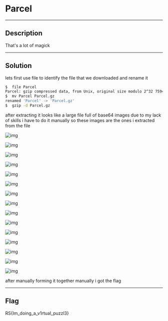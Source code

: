 # Parcel

---

## Description

That's a lot of magick

---

## Solution

lets first use file to identify the file that we downloaded and rename it

```bash
$  file Parcel
Parcel: gzip compressed data, from Unix, original size modulo 2^32 759456
$  mv Parcel Parcel.gz
renamed 'Parcel' -> 'Parcel.gz'
$  gzip -d Parcel.gz 
```

after extracting it looks like a large file full of base64 images due to my lack of skills i have to do it manually so these images are the ones i extracted from the file

![img](https://cdn.discordapp.com/attachments/700342408411480214/830173245470408754/aKFWvXxj0DAAAAAAD2bU64AwAAAABAAII7AAAAAAAEILgDAAAAAEAAgjsAAAAAAAQguAMAAAAAQACCOwAAAAAABCC4AwAAAABAAI.png)

![img](https://cdn.discordapp.com/attachments/700342408411480214/830173368342151198/uGsj1OvAGioino2u6d5SellA48cfEXqLQA0Bvn33ffmm8uWpZ4BAAAAAAANmyfcAQAAAAAggOAOAAAAAAABBHcAAAAAAAgguAMAA.png)

![img](https://cdn.discordapp.com/attachments/700342408411480214/830173512094187590/8P8lqD9AT5oIFAAAAJXRFWHRkYXRlOmNyZWF0ZQAyMDIxLTA0LTA5VDE4OjU2OjAzKzAwOjAwpQr1jQAAACV0RVh0ZGF0ZTptb2R.png)

![img](https://cdn.discordapp.com/attachments/700342408411480214/830173632083787816/V6BcQAAAAldEVYdGRhdGU6Y3JlYXRlADIwMjEtMDQtMDlUMTg6NTY6MDMrMDA6MDClCvWNAAAAJXRFWHRkYXRlOm1vZGlmeQAyMD.png)

![img](https://cdn.discordapp.com/attachments/700342408411480214/830173729005764638/H7yZHaZo765AAAAJXRFWHRkYXRlOmNyZWF0ZQAyMDIxLTA0LTA5VDE4OjU2OjAzKzAwOjAwpQr1jQAAACV0RVh0ZGF0ZTptb2RpZ.png)

![img](https://cdn.discordapp.com/attachments/700342408411480214/830173846325035089/A1Pzg6pnEO1AAAAJXRFWHRkYXRlOmNyZWF0ZQAyMDIxLTA0LTA5VDE4OjU2OjAzKzAwOjAwpQr1jQAAACV0RVh0ZGF0ZTptb2RpZ.png)

![img](https://cdn.discordapp.com/attachments/700342408411480214/830174049166164028/xEu07pyqRMBsAtzQLttpmar5R51FgAazFYPc0ZrSYdOa9T3GJTUif7hDRnFDHcWCvtANBJetmL8c8oDdRZAtlI3a2dv5VPL5003T.png)

![img](https://cdn.discordapp.com/attachments/700342408411480214/830174157114441788/nWtwAAAAldEVYdGRhdGU6Y3JlYXRlADIwMjEtMDQtMDlUMTg6NTY6MDMrMDA6MDClCvWNAAAAJXRFWHRkYXRlOm1vZGlmeQAyMDI.png)

![img](https://cdn.discordapp.com/attachments/700342408411480214/830174248952660009/fK5rKo8Kz4YAAAAldEVYdGRhdGU6Y3JlYXRlADIwMjEtMDQtMDlUMTg6NTY6MDMrMDA6MDClCvWNAAAAJXRFWHRkYXRlOm1vZGlm.png)

![img](https://cdn.discordapp.com/attachments/700342408411480214/830180607908773948/h9PXvc0TCKP9AAAACV0RVh0ZGF0ZTpjcmVhdGUAMjAyMS0wNC0wOVQxODo1NjowMyswMDowMKUK9Y0AAAAldEVYdGRhdGU6bW9ka.png)

![img](https://cdn.discordapp.com/attachments/700342408411480214/830180735260033074/68LWJHtfl8r7B7RhAs0QwhSJAAAAJXRFWHRkYXRlOmNyZWF0ZQAyMDIxLTA0LTA5VDE4OjU2OjAzKzAwOjAwpQr1jQAAACV0RVh0.png)

![img](https://cdn.discordapp.com/attachments/700342408411480214/830180796395421776/hjePKUh46M8AAAAldEVYdGRhdGU6Y3JlYXRlADIwMjEtMDQtMDlUMTg6NTY6MDMrMDA6MDClCvWNAAAAJXRFWHRkYXRlOm1vZGlm.png)

![img](https://cdn.discordapp.com/attachments/700342408411480214/830180879211954236/9wX49yw6bF3n5hx8CtH1DiqbuzfY4A4BHcAAAAAAAggHXsAAAAAAACUBII7AAAAAAAEILgDAAAAAEAAgjsAAAAAAAQguAMAAAAAQ.png)

![img](https://cdn.discordapp.com/attachments/700342408411480214/830181022749556776/lulR1aYXWGt7pAWAweEzz2OhRPO3tJ9Yu1aRb4A7F5EwjZDQUV1tAAAAJXRFWHRkYXRlOmNyZWF0ZQAyMDIxLTA0LTA5VDE4OjU2.png)

![img](https://cdn.discordapp.com/attachments/700342408411480214/830181205801566208/KFwpciuA6AAAACV0RVh0ZGF0ZTpjcmVhdGUAMjAyMS0wNC0wOVQxODo1NjowMyswMDowMKUK9Y0AAAAldEVYdGRhdGU6bW9kaWZ5.png)

after manually forming it together manually i got the flag

---

## Flag

RS{Im_doing_a_v1rtual_puzzl3}
